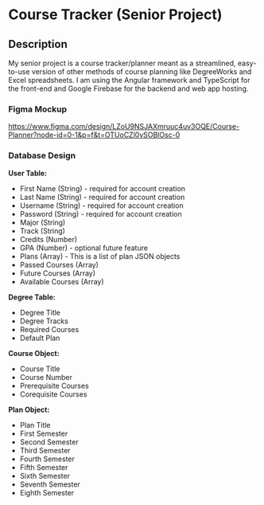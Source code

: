 # Course Tracker (Senior Project)

## Description

My senior project is a course tracker/planner meant as a streamlined, easy-to-use version of other methods of course planning like DegreeWorks and Excel spreadsheets.  I am using the Angular framework and TypeScript for the front-end and Google Firebase for the backend and web app hosting.  

### Figma Mockup
https://www.figma.com/design/LZoU9NSJAXmruuc4uv3OQE/Course-Planner?node-id=0-1&p=f&t=OTUoCZl0vSOBlOsc-0

### Database Design

**User Table:**
- First Name (String) - required for account creation
- Last Name (String) - required for account creation
- Username (String) - required for account creation
- Password (String) - required for account creation
- Major (String)
- Track (String)
- Credits (Number)
- GPA (Number) - optional future feature
- Plans (Array) - This is a list of plan JSON objects
- Passed Courses (Array)
- Future Courses (Array)
- Available Courses (Array)

**Degree Table:**
- Degree Title
- Degree Tracks
- Required Courses
- Default Plan

**Course Object:**
- Course Title
- Course Number
- Prerequisite Courses
- Corequisite Courses

**Plan Object:**
- Plan Title
- First Semester
- Second Semester
- Third Semester
- Fourth Semester
- Fifth Semester
- Sixth Semester
- Seventh Semester
- Eighth Semester